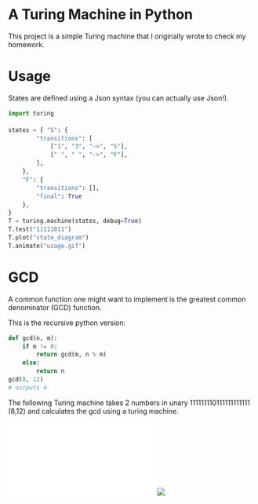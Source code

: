 # A Turing Machine in Python

This project is a simple Turing machine that I
originally wrote to check my homework.

# Usage

States are defined using a Json syntax (you can actually use Json!).

```python
import turing

states = { "S": {
        "transitions": [
            ["1", "3", "->", "S"],
            [" ", " ", "->", "F"],
        ],
    },
    "F": {
        "transitions": [],
        "final": True
    },
}
T = turing.machine(states, debug=True)
T.test("11111011")
T.plot("state_diagram")
T.animate("usage.gif")
```

# GCD

A common function one might want to implement is the greatest common denominator (GCD) function.

This is the recursive python version:

```python
def gcd(n, m):
    if m != 0:
        return gcd(m, n % m)
    else:
        return n
gcd(8, 12)
# outputs 4
```

The following Turing machine takes 2 numbers in unary 111111110111111111111 (8,12) and calculates the gcd using a turing machine.

![](gcd.pdf)
![](gcd.gif)
